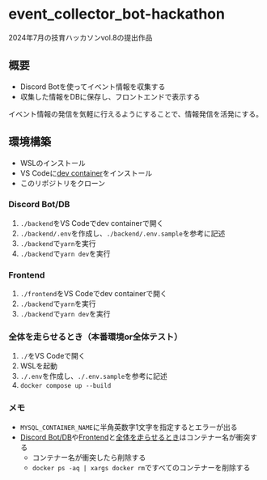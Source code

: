 # event_collector_bot-hackathon

2024年7月の技育ハッカソンvol.8の提出作品

## 概要

- Discord Botを使ってイベント情報を収集する
- 収集した情報をDBに保存し、フロントエンドで表示する

イベント情報の発信を気軽に行えるようにすることで、情報発信を活発にする。

## 環境構築

- WSLのインストール
- VS Codeに[dev container](https://marketplace.visualstudio.com/items?itemName=ms-vscode-remote.remote-containers)をインストール
- このリポジトリをクローン

### Discord Bot/DB

1. `./backend`をVS Codeでdev containerで開く
2. `./backend/.env`を作成し、`./backend/.env.sample`を参考に記述
3. `./backend`で`yarn`を実行
4. `./backend`で`yarn dev`を実行

### Frontend

1. `./frontend`をVS Codeでdev containerで開く
2. `./backend`で`yarn`を実行
3. `./backend`で`yarn dev`を実行

### 全体を走らせるとき（本番環境or全体テスト）

1. `./`をVS Codeで開く
2. WSLを起動
3. `./.env`を作成し、`./.env.sample`を参考に記述
4. `docker compose up --build`

### メモ

- `MYSQL_CONTAINER_NAME`に半角英数字1文字を指定するとエラーが出る
- [Discord Bot/DB](#discord-botdb)や[Frontend](#frontend)と[全体を走らせるとき](#全体を走らせるとき本番環境or全体テスト)はコンテナー名が衝突する
  - コンテナー名が衝突したら削除する
  - `docker ps -aq | xargs docker rm`ですべてのコンテナーを削除する

